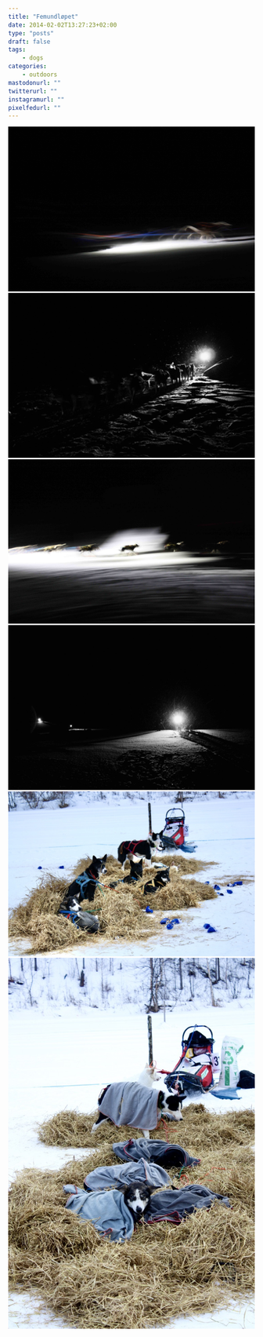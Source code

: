 ```yaml
---
title: "Femundløpet"
date: 2014-02-02T13:27:23+02:00
type: "posts"
draft: false
tags:
    - dogs
categories:
    - outdoors
mastodonurl: ""
twitterurl: ""
instagramurl: ""
pixelfedurl: ""
---
```


![](/posts/20140131-femundlopet/femundlopet-1.jpg)
![](/posts/20140131-femundlopet/femundlopet-2.jpg)
![](/posts/20140131-femundlopet/femundlopet-3.jpg)
![](/posts/20140131-femundlopet/femundlopet-4.jpg)
![](/posts/20140131-femundlopet/femundlopet-5.jpg)
![](/posts/20140131-femundlopet/femundlopet-6.jpg)
